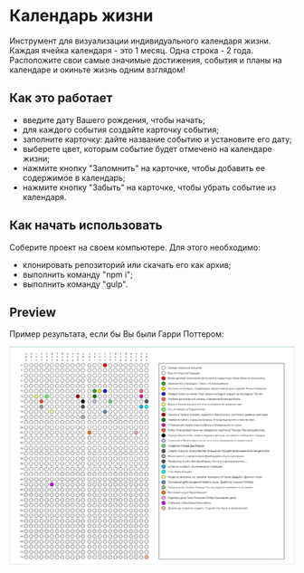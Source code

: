 # Календарь жизни
Инструмент для визуализации индивидуального календаря жизни. 
Каждая ячейка календаря - это 1 месяц. Одна строка - 2 года. 
Расположите свои самые значимые достижения, события и планы на календаре и окиньте жизнь одним взглядом!

## Как это работает
- введите дату Вашего рождения, чтобы начать;
- для каждого события создайте карточку события;
- заполните карточку: дайте название событию и установите его дату;
- выберете цвет, которым событие будет отмечено на календаре жизни;
- нажмите кнопку "Запомнить" на карточке, чтобы добавить ее содержимое в календарь;
- нажмите кнопку "Забыть" на карточке, чтобы убрать событие из календаря.

## Как начать использовать
Соберите проект на своем компьютере. Для этого необходимо:
- клонировать репозиторий или скачать его как архив;
- выполнить команду "npm i";
- выполнить команду "gulp".

## Preview
Пример результата, если бы Вы были Гарри Поттером:


![Preview](https://github.com/InzhevatkinaAV/LifeCalendar/blob/main/example.bmp)

